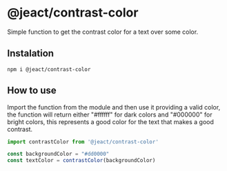 # @jeact/contrast-color
Simple function to get the contrast color for a text over some color.

## Instalation
```
npm i @jeact/contrast-color
```

## How to use
Import the function from the module and then use it providing a valid color, the function will return either
"#ffffff" for dark colors and "#000000" for bright colors, this represents a good color for the text that makes a 
good contrast.
```js
import contrastColor from '@jeact/contrast-color'

const backgroundColor = "#dd0000"
const textColor = contrastColor(backgroundColor)
```